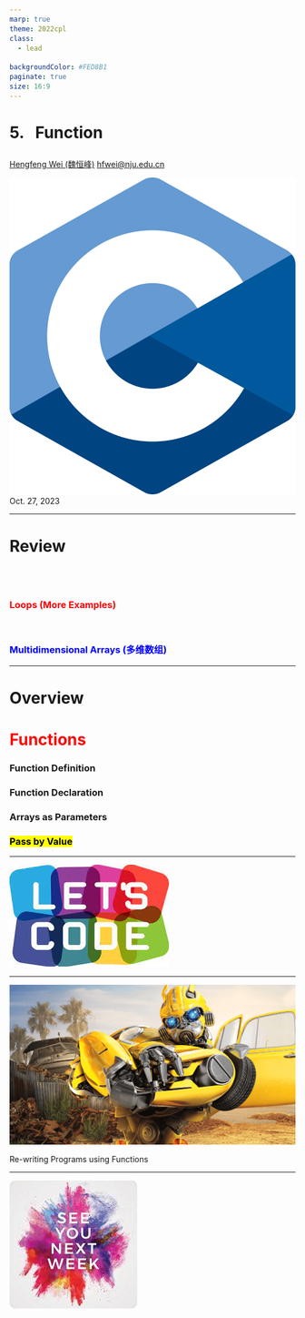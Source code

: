 ```yaml
---
marp: true
theme: 2022cpl
class:
  - lead

backgroundColor: #FED8B1
paginate: true
size: 16:9
---
```

# <p id = "small-caps">5. &nbsp; Function</p>

[Hengfeng Wei (魏恒峰)](https://hengxin.github.io/)
hfwei@nju.edu.cn

![w:200](figs/C.png)
Oct. 27, 2023

---
# Review
<br>
<br>

### <font color = red>Loops (More Examples)</font>
<br>

### <font color = blue>Multidimensional Arrays (多维数组)</font>

---
# Overview

# <font color = red>Functions</font>

### Function Definition
### Function Declaration
### Arrays as Parameters
### <mark>Pass by Value</mark>

---
![w:750](figs/lets-code.jpeg)

---
![w:900](figs/transformers.png)

<p id = "small-caps"> Re-writing Programs using Functions</p>

---
![bg w:600](figs/see-you.jpeg)